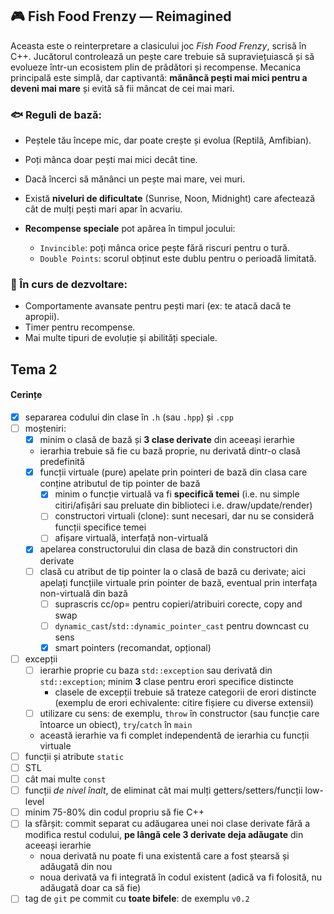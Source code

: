 
## 🎮 Fish Food Frenzy — Reimagined

Aceasta este o reinterpretare a clasicului joc *Fish Food Frenzy*, scrisă în C++. Jucătorul controlează un pește care trebuie să supraviețuiască și să evolueze într-un ecosistem plin de prădători și recompense. Mecanica principală este simplă, dar captivantă: **mănâncă pești mai mici pentru a deveni mai mare** și evită să fii mâncat de cei mai mari.

### 🐟 Reguli de bază:

* Peștele tău începe mic, dar poate crește și evolua (Reptilă, Amfibian).
* Poți mânca doar pești mai mici decât tine.
* Dacă încerci să mănânci un pește mai mare, vei muri.
* Există **niveluri de dificultate** (Sunrise, Noon, Midnight) care afectează cât de mulți pești mari apar în acvariu.
* **Recompense speciale** pot apărea în timpul jocului:

  * `Invincible`: poți mânca orice pește fără riscuri pentru o tură.
  * `Double Points`: scorul obținut este dublu pentru o perioadă limitată.

### 🚧 În curs de dezvoltare:

* Comportamente avansate pentru pești mari (ex: te atacă dacă te apropii).
* Timer pentru recompense.
* Mai multe tipuri de evoluție și abilități speciale.


## Tema 2

#### Cerințe
- [x] separarea codului din clase în `.h` (sau `.hpp`) și `.cpp`
- [ ] moșteniri:
  - [x] minim o clasă de bază și **3 clase derivate** din aceeași ierarhie
  - ierarhia trebuie să fie cu bază proprie, nu derivată dintr-o clasă predefinită
  - [x] funcții virtuale (pure) apelate prin pointeri de bază din clasa care conține atributul de tip pointer de bază
    - [x] minim o funcție virtuală va fi **specifică temei** (i.e. nu simple citiri/afișări sau preluate din biblioteci i.e. draw/update/render)
    - [ ] constructori virtuali (clone): sunt necesari, dar nu se consideră funcții specifice temei
    - [ ] afișare virtuală, interfață non-virtuală
  - [x] apelarea constructorului din clasa de bază din constructori din derivate
  - [ ] clasă cu atribut de tip pointer la o clasă de bază cu derivate; aici apelați funcțiile virtuale prin pointer de bază, eventual prin interfața non-virtuală din bază
    - [ ] suprascris cc/op= pentru copieri/atribuiri corecte, copy and swap
    - [ ] `dynamic_cast`/`std::dynamic_pointer_cast` pentru downcast cu sens
    - [x] smart pointers (recomandat, opțional)
- [ ] excepții
  - [ ] ierarhie proprie cu baza `std::exception` sau derivată din `std::exception`; minim **3** clase pentru erori specifice distincte
    - clasele de excepții trebuie să trateze categorii de erori distincte (exemplu de erori echivalente: citire fișiere cu diverse extensii)
  - [ ] utilizare cu sens: de exemplu, `throw` în constructor (sau funcție care întoarce un obiect), `try`/`catch` în `main`
  - această ierarhie va fi complet independentă de ierarhia cu funcții virtuale
- [ ] funcții și atribute `static`
- [ ] STL
- [ ] cât mai multe `const`
- [ ] funcții *de nivel înalt*, de eliminat cât mai mulți getters/setters/funcții low-level
- [ ] minim 75-80% din codul propriu să fie C++
- [ ] la sfârșit: commit separat cu adăugarea unei noi clase derivate fără a modifica restul codului, **pe lângă cele 3 derivate deja adăugate** din aceeași ierarhie
  - noua derivată nu poate fi una existentă care a fost ștearsă și adăugată din nou
  - noua derivată va fi integrată în codul existent (adică va fi folosită, nu adăugată doar ca să fie)
- [ ] tag de `git` pe commit cu **toate bifele**: de exemplu `v0.2`
